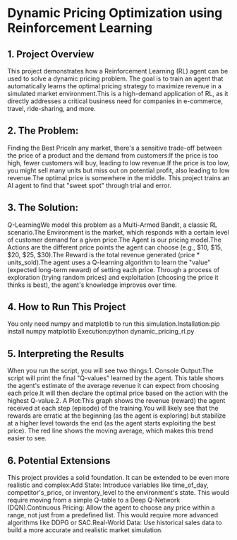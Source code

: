 # Dynamic Pricing Optimization using Reinforcement Learning
## 1. Project Overview 
This project demonstrates how a Reinforcement Learning (RL) agent can be used to solve a dynamic pricing problem. The goal is to train an agent that automatically learns the optimal pricing strategy to maximize revenue in a simulated market environment.This is a high-demand application of RL, as it directly addresses a critical business need for companies in e-commerce, travel, ride-sharing, and more.
## 2. The Problem:
Finding the Best PriceIn any market, there's a sensitive trade-off between the price of a product and the demand from customers:If the price is too high, fewer customers will buy, leading to low revenue.If the price is too low, you might sell many units but miss out on potential profit, also leading to low revenue.The optimal price is somewhere in the middle. This project trains an AI agent to find that "sweet spot" through trial and error.
## 3. The Solution:
Q-LearningWe model this problem as a Multi-Armed Bandit, a classic RL scenario.The Environment is the market, which responds with a certain level of customer demand for a given price.The Agent is our pricing model.The Actions are the different price points the agent can choose (e.g., $10, $15, $20, $25, $30).The Reward is the total revenue generated (price * units_sold).The agent uses a Q-learning algorithm to learn the "value" (expected long-term reward) of setting each price. Through a process of exploration (trying random prices) and exploitation (choosing the price it thinks is best), the agent's knowledge improves over time.
## 4. How to Run This Project
You only need numpy and matplotlib to run this simulation.Installation:pip install numpy matplotlib
Execution:python dynamic_pricing_rl.py
## 5. Interpreting the Results
When you run the script, you will see two things:1. Console Output:The script will print the final "Q-values" learned by the agent. This table shows the agent's estimate of the average revenue it can expect from choosing each price.It will then declare the optimal price based on the action with the highest Q-value.2. A Plot:This graph shows the revenue (reward) the agent received at each step (episode) of the training.You will likely see that the rewards are erratic at the beginning (as the agent is exploring) but stabilize at a higher level towards the end (as the agent starts exploiting the best price). The red line shows the moving average, which makes this trend easier to see.
## 6. Potential Extensions
This project provides a solid foundation. It can be extended to be even more realistic and complex:Add State: Introduce variables like time_of_day, competitor's_price, or inventory_level to the environment's state. This would require moving from a simple Q-table to a Deep Q-Network (DQN).Continuous Pricing: Allow the agent to choose any price within a range, not just from a predefined list. This would require more advanced algorithms like DDPG or SAC.Real-World Data: Use historical sales data to build a more accurate and realistic market simulation.
